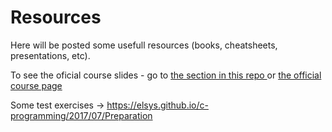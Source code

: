 <h1> Resources </h1>

Here will be posted some usefull resources (books, cheatsheets, presentations, etc).

To see the oficial course slides - go to <a href = "https://github.com/karinakozarova/C-Programming-Exercises/tree/master/Presentations"> the section in this repo </a> or <a href = "elsys.github.io/c-programming"> the official course page </a>

Some test exercises -> https://elsys.github.io/c-programming/2017/07/Preparation
